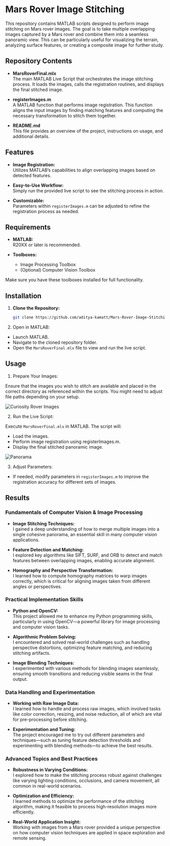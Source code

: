 # Mars Rover Image Stitching

This repository contains MATLAB scripts designed to perform image stitching on Mars rover images. The goal is to take multiple overlapping images captured by a Mars rover and combine them into a seamless panoramic view. This can be particularly useful for visualizing the terrain, analyzing surface features, or creating a composite image for further study.

## Repository Contents

- **MarsRoverFinal.mlx**  
  The main MATLAB Live Script that orchestrates the image stitching process. It loads the images, calls the registration routines, and displays the final stitched image.

- **registerImages.m**  
  A MATLAB function that performs image registration. This function aligns the input images by finding matching features and computing the necessary transformation to stitch them together.

- **README.md**  
  This file provides an overview of the project, instructions on usage, and additional details.

## Features

- **Image Registration:**  
  Utilizes MATLAB’s capabilities to align overlapping images based on detected features.

- **Easy-to-Use Workflow:**  
  Simply run the provided live script to see the stitching process in action.

- **Customizable:**  
  Parameters within `registerImages.m` can be adjusted to refine the registration process as needed.

## Requirements

- **MATLAB:**  
  R20XX or later is recommended.

- **Toolboxes:**  
  - Image Processing Toolbox  
  - (Optional) Computer Vision Toolbox

Make sure you have these toolboxes installed for full functionality.

## Installation

1. **Clone the Repository:**

   ```bash
   git clone https://github.com/aditya-kamatt/Mars-Rover-Image-Stitching.git
   ```
2. Open in MATLAB:
- Launch MATLAB.
- Navigate to the cloned repository folder.
- Open the `MarsRoverFinal.mlx` file to view and run the live script.

## Usage

1. Prepare Your Images:

Ensure that the images you wish to stitch are available and placed in the correct directory as referenced within the scripts. You might need to adjust file paths depending on your setup.

![Curiosity Rover Images](https://github.com/user-attachments/assets/0e40bea7-090f-4a7d-8cf7-3fd090ea90e1)


2. Run the Live Script:

Execute `MarsRoverFinal.mlx` in MATLAB. The script will:

  - Load the images.
  - Perform image registration using registerImages.m.
  - Display the final stitched panoramic image.

![Panorama](https://github.com/user-attachments/assets/180eec21-d4b1-4204-8810-77935c59315c)


3. Adjust Parameters:
- If needed, modify parameters in `registerImages.m` to improve the registration accuracy for different sets of images.

## Results

### Fundamentals of Computer Vision & Image Processing
- **Image Stitching Techniques:**  
  I gained a deep understanding of how to merge multiple images into a single cohesive panorama, an essential skill in many computer vision applications.

- **Feature Detection and Matching:**  
  I explored key algorithms like SIFT, SURF, and ORB to detect and match features between overlapping images, enabling accurate alignment.

- **Homography and Perspective Transformation:**  
  I learned how to compute homography matrices to warp images correctly, which is critical for aligning images taken from different angles or perspectives.

### Practical Implementation Skills
- **Python and OpenCV:**  
  This project allowed me to enhance my Python programming skills, particularly in using OpenCV—a powerful library for image processing and computer vision tasks.

- **Algorithmic Problem Solving:**  
  I encountered and solved real-world challenges such as handling perspective distortions, optimizing feature matching, and reducing stitching artifacts.

- **Image Blending Techniques:**  
  I experimented with various methods for blending images seamlessly, ensuring smooth transitions and reducing visible seams in the final output.

### Data Handling and Experimentation
- **Working with Raw Image Data:**  
  I learned how to handle and process raw images, which involved tasks like color correction, resizing, and noise reduction, all of which are vital for pre-processing before stitching.

- **Experimentation and Tuning:**  
  The project encouraged me to try out different parameters and techniques—such as tuning feature detection thresholds and experimenting with blending methods—to achieve the best results.

### Advanced Topics and Best Practices
- **Robustness in Varying Conditions:**  
  I explored how to make the stitching process robust against challenges like varying lighting conditions, occlusions, and camera movement, all common in real-world scenarios.

- **Optimization and Efficiency:**  
  I learned methods to optimize the performance of the stitching algorithm, making it feasible to process high-resolution images more efficiently.

- **Real-World Application Insight:**  
  Working with images from a Mars rover provided a unique perspective on how computer vision techniques are applied in space exploration and remote sensing.

